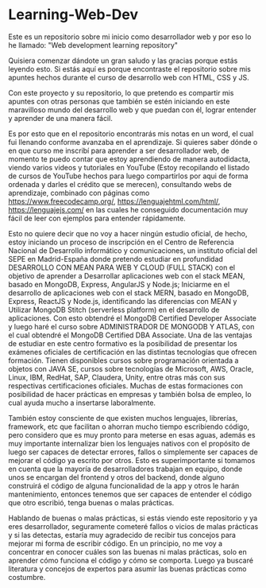 # Learning-Web-Dev
Este es un repositorio sobre mi inicio como desarrollador web y por eso lo he llamado: "Web development learning repository"

Quisiera comenzar dándote un gran saludo y las gracias porque estás leyendo esto. Si estás aquí es porque encontraste el repositorio sobre mis apuntes hechos durante el curso de desarrollo web con HTML, CSS y JS.

Con este proyecto y su repositorio, lo que pretendo es compartir mis apuntes con otras personas que también se estén iniciando en este maravilloso mundo del desarrollo web y que puedan con él, lograr entender y aprender de una manera fácil.

Es por esto que en el repositorio encontrarás mis notas en un word, el cual fui llenando conforme avanzaba en el aprendizaje.
Si quieres saber dónde o en que curso me inscribí para aprender a ser desarrollador web, de momento te puedo contar que estoy aprendiendo de manera autodidacta, viendo varios videos y tutoriales en YouTube (Estoy recopilando el listado de cursos de YouTube hechos para luego compartirlos por aqui de forma ordenada y darles el crédito que se merecen), consultando webs de aprendizaje, combinado con páginas como https://www.freecodecamp.org/, https://lenguajehtml.com/html/, https://lenguajejs.com/ en las cuales he conseguido documentación muy fácil de leer con ejemplos para entender rápidamente.

Esto no quiere decir que no voy a hacer ningún estudio oficial, de hecho, estoy iniciando un proceso de inscripción en el Centro de Referencia Nacional de Desarrollo informático y comunicaciones, un instituto oficial del SEPE en Madrid-España donde pretendo estudiar en profundidad DESARROLLO CON MEAN PARA WEB Y CLOUD (FULL STACK) con el objetivo de aprender a Desarrollar aplicaciones web con el stack MEAN, basado en MongoDB, Express, AngularJS y Node.js; Iniciarme en el desarrollo de aplicaciones web con el stack MERN, basado en MongoDB, Express, ReactJS y Node.js, identificando las diferencias con MEAN y Utilizar MongoDB Stitch (serverless platform) en el desarrollo de aplicaciones. Con esto obtendré el MongoDB Certified Developer Associate y luego haré el curso sobre ADMINISTRADOR DE MONGODB Y ATLAS, con el cual obtendré el MongoDB Certified DBA Associate. Una de las ventajas de estudiar en este centro formativo es la posibilidad de presentar los exámenes oficiales de certificación en las distintas tecnologías que ofrecen formación. Tienen disponibles cursos sobre programación orientada a objetos con JAVA SE, cursos sobre tecnologías de Microsoft, AWS, Oracle, Linux, IBM, RedHat, SAP, Claudera, Unity, entre otras más con sus respectivas certificaciones oficiales. Muchas de estas formaciones con posibilidad de hacer prácticas en empresas y también bolsa de empleo, lo cual ayuda mucho a insertarse laboralmente.

También estoy consciente de que existen muchos lenguajes, librerías, framework, etc que facilitan o ahorran mucho tiempo escribiendo código, pero considero que es muy pronto para meterse en esas aguas, además es muy importante internalizar bien los lenguajes nativos con el propósito de luego ser capaces de detectar errores, fallos o simplemente ser capaces de mejorar el código ya escrito por otros. Esto es superimportante si tomamos en cuenta que la mayoría de desarrolladores trabajan en equipo, donde unos se encargan del frontend y otros del backend, donde alguno construirá el código de alguna funcionalidad de la app y otros le harán mantenimiento, entonces tenemos que ser capaces de entender el código que otro escribió, tenga buenas o malas prácticas.

Hablando de buenas o malas prácticas, si estás viendo este repositorio y ya eres desarrollador, seguramente cometeré fallos o vicios de malas prácticas y si las detectas, estaría muy agradecido de recibir tus concejos para mejorar mi forma de escribir código. En un principio, no me voy a concentrar en conocer cuáles son las buenas ni malas prácticas, solo en aprender cómo funciona el código y cómo se comporta. Luego ya buscaré literatura y concejos de expertos para asumir las buenas prácticas como costumbre.
